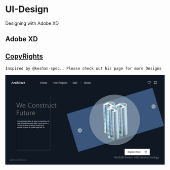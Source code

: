 # UI-Design
Designing with Adobe XD

## Adobe XD 

## [CopyRights](https://github.com/keshan-spec/Design-challenge) 
    Inspired by @keshan-spec.. Please check out his page for more Designs
    
    
![Screenshot](./output/construction.jpg)
